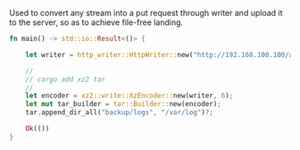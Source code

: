 
Used to convert any stream into a put request through writer and upload it to the server, so as to achieve file-free landing.

```rust
fn main() -> std::io::Result<()> {

    let writer = http_writer::HttpWriter::new("http://192.168.100.100/archive.tar.xz").unwrap();

    //
    // cargo add xz2 tar
    //
    let encoder = xz2::write::XzEncoder::new(writer, 6);
    let mut tar_builder = tar::Builder::new(encoder);
    tar.append_dir_all("backup/logs", "/var/log")?;

    Ok(())
}
```
